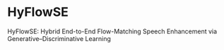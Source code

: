 # HyFlowSE
HyFlowSE: Hybrid End-to-End Flow-Matching Speech Enhancement via Generative–Discriminative Learning

